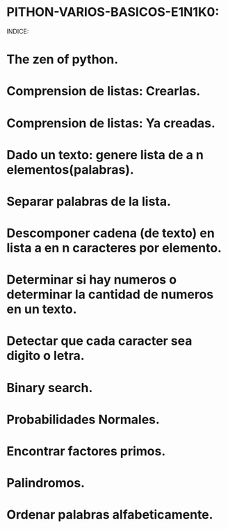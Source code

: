 # PITHON-VARIOS-BASICOS-E1N1K0:

INDICE:
# The zen of python.
# Comprension de listas: Crearlas.
# Comprension de listas: Ya creadas.
# Dado un texto: genere lista de a n elementos(palabras).
# Separar palabras de la lista.
# Descomponer cadena (de texto) en lista a en n caracteres por elemento.
# Determinar si hay numeros o determinar la cantidad de numeros en un texto.
# Detectar que cada caracter sea digito o letra.
# Binary search.
# Probabilidades Normales.
# Encontrar factores primos.
# Palindromos.
# Ordenar palabras alfabeticamente.
